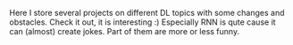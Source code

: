 Here I store several projects on different DL topics with some changes and obstacles. Check it out, it is interesting :)
Especially RNN is qute cause it can (almost) create jokes. Part of them are more or less funny.
